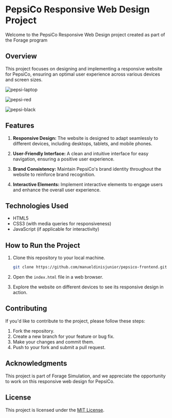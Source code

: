 # PepsiCo Responsive Web Design Project

Welcome to the PepsiCo Responsive Web Design project created as part of the Forage program

## Overview

This project focuses on designing and implementing a responsive website for PepsiCo, ensuring an optimal user experience across various devices and screen sizes.

![pepsi-laptop](https://user-images.githubusercontent.com/53599271/92312592-80186e00-efc2-11ea-881c-1ce2850b565f.png)

![pepsi-red](https://user-images.githubusercontent.com/53599271/92312661-18165780-efc3-11ea-9710-3cc2b25c0c09.png)

![pepsi-black](https://user-images.githubusercontent.com/53599271/92312662-1c427500-efc3-11ea-9385-ebbd969e3679.png)

## Features

1. **Responsive Design:** The website is designed to adapt seamlessly to different devices, including desktops, tablets, and mobile phones.

2. **User-Friendly Interface:** A clean and intuitive interface for easy navigation, ensuring a positive user experience.

3. **Brand Consistency:** Maintain PepsiCo's brand identity throughout the website to reinforce brand recognition.

4. **Interactive Elements:** Implement interactive elements to engage users and enhance the overall user experience.

## Technologies Used

- HTML5
- CSS3 (with media queries for responsiveness)
- JavaScript (if applicable for interactivity)

## How to Run the Project

1. Clone this repository to your local machine.

   ```bash
   git clone https://github.com/manueldinisjunior/pepsico-frontend.git
   ```

2. Open the `index.html` file in a web browser.

3. Explore the website on different devices to see its responsive design in action.

## Contributing

If you'd like to contribute to the project, please follow these steps:

1. Fork the repository.
2. Create a new branch for your feature or bug fix.
3. Make your changes and commit them.
4. Push to your fork and submit a pull request.

## Acknowledgments

This project is part of Forage Simulation, and we appreciate the opportunity to work on this responsive web design for PepsiCo.

## License

This project is licensed under the [MIT License](LICENSE).
